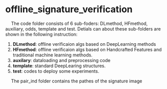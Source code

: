 # offline_signature_verification

&emsp; The code folder consists of 6 sub-foders: DLmethod, HFmethod, auxiliary, odds, template and test. Detials can about these sub-folders are shown 
in the following instruction:
1. **DLmethod**: offline verificaion algs based on DeepLearning methods
2. **HFmethod**: offline verificaion algs based on Handcrafted Features and traditional machine learning methods.
3. **auxilary**: dataloading and preprocessing code
4. **template**: standard DeepLearing structures.
5. **test**: codes to deploy some experiments.

&emsp; The pair_ind folder contains the pathes of the signature image
